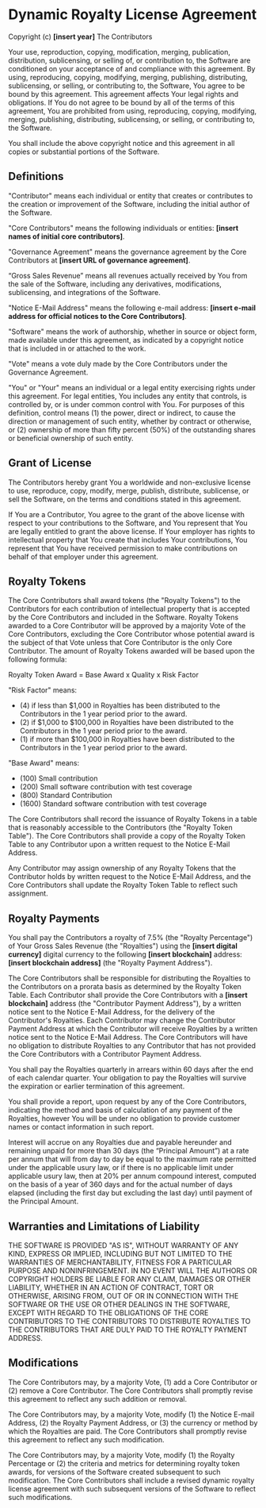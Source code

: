 # Dynamic Royalty License Agreement

Copyright (c) **[insert year]** The Contributors

Your use, reproduction, copying, modification, merging, publication, distribution, sublicensing, or selling of, or contribution to, the Software are conditioned on your acceptance of and compliance with this agreement. By using, reproducing, copying, modifying, merging, publishing, distributing, sublicensing, or selling, or contributing to, the Software, You agree to be bound by this agreement. This agreement affects Your legal rights and obligations. If You do not agree to be bound by all of the terms of this agreement, You are prohibited from using, reproducing, copying, modifying, merging, publishing, distributing, sublicensing, or selling, or contributing to, the Software.

You shall include the above copyright notice and this agreement in all copies or substantial portions of the Software.

## Definitions

"Contributor" means each individual or entity that creates or contributes to the creation or improvement of the Software, including the initial author of the Software.

"Core Contributors" means the following individuals or entities: **[insert names of initial core contributors]**.

"Governance Agreement" means the governance agreement by the Core Contributors at **[insert URL of governance agreement]**.

“Gross Sales Revenue” means all revenues actually received by You from the sale of the Software, including any derivatives, modifications, sublicensing, and integrations of the Software.

"Notice E-Mail Address" means the following e-mail address: **[insert e-mail address for official notices to the Core Contributors]**.

"Software" means the work of authorship, whether in source or object form, made available under this agreement, as indicated by a copyright notice that is included in or attached to the work.

"Vote" means a vote duly made by the Core Contributors under the Governance Agreement.

"You" or "Your" means an individual or a legal entity exercising rights under this agreement. For legal entities, You includes any entity that controls, is controlled by, or is under common control with You. For purposes of this definition, control means (1) the power, direct or indirect, to cause the direction or management of such entity, whether by contract or otherwise, or (2) ownership of more than fifty percent (50%) of the outstanding shares or beneficial ownership of such entity.

## Grant of License

The Contributors hereby grant You a worldwide and non-exclusive license to use, reproduce, copy, modify, merge, publish, distribute, sublicense, or sell the Software, on the terms and conditions stated in this agreement.

If You are a Contributor, You agree to the grant of the above license with respect to your contributions to the Software, and You represent that You are legally entitled to grant the above license. If Your employer has rights to intellectual property that You create that includes Your contributions, You represent that You have received permission to make contributions on behalf of that employer under this agreement.

## Royalty Tokens

The Core Contributors shall award tokens (the "Royalty Tokens") to the Contributors for each contribution of intellectual property that is accepted by the Core Contributors and included in the Software. Royalty Tokens awarded to a Core Contributor will be approved by a majority Vote of the Core Contributors, excluding the Core Contributor whose potential award is the subject of that Vote unless that Core Contributor is the only Core Contributor. The amount of Royalty Tokens awarded will be based upon the following formula:

Royalty Token Award = Base Award x Quality x Risk Factor

"Risk Factor" means:

- (4) if less than $1,000 in Royalties has been distributed to the Contributors in the 1 year period prior to the award.
- (2) if $1,000 to $100,000 in Royalties have been distributed to the Contributors in the 1 year period prior to the award.
- (1) if more than $100,000 in Royalties have been distributed to the Contributors in the 1 year period prior to the award.

"Base Award" means:

- (100) Small contribution
- (200) Small software contribution with test coverage
- (800) Standard Contribution
- (1600) Standard software contribution with test coverage

The Core Contributors shall record the issuance of Royalty Tokens in a table that is reasonably accessible to the Contributors (the "Royalty Token Table"). The Core Contributors shall provide a copy of the Royalty Token Table to any Contributor upon a written request to the Notice E-Mail Address.

Any Contributor may assign ownership of any Royalty Tokens that the Contributor holds by written request to the Notice E-Mail Address, and the Core Contributors shall update the Royalty Token Table to reflect such assignment.

## Royalty Payments

You shall pay the Contributors a royalty of 7.5% (the "Royalty Percentage") of Your Gross Sales Revenue (the "Royalties") using the **[insert digital currency]** digital currency to the following **[insert blockchain]** address: **[insert blockchain address]** (the "Royalty Payment Address").

The Core Contributors shall be responsible for distributing the Royalties to the Contributors on a prorata basis as determined by the Royalty Token Table. Each Contributor shall provide the Core Contributors with a **[insert blockchain]** address (the "Contributor Payment Address"), by a written notice sent to the Notice E-Mail Address, for the delivery of the Contributor's Royalties. Each Contributor may change the Contributor Payment Address at which the Contributor will receive Royalties by a written notice sent to the Notice E-Mail Address. The Core Contributors will have no obligation to distribute Royalties to any Contributor that has not provided the Core Contributors with a Contributor Payment Address.

You shall pay the Royalties quarterly in arrears within 60 days after the end of each calendar quarter. Your obligation to pay the Royalties will survive the expiration or earlier termination of this agreement.

You shall provide a report, upon request by any of the Core Contributors, indicating the method and basis of calculation of any payment of the Royalties, however You will be under no obligation to provide customer names or contact information in such report.

Interest will accrue on any Royalties due and payable hereunder and remaining unpaid for more than 30 days (the “Principal Amount”) at a rate per annum that will from day to day be equal to the maximum rate permitted under the applicable usury law, or if there is no applicable limit under applicable usury law, then at 20% per annum compound interest, computed on the basis of a year of 360 days and for the actual number of days elapsed (including the first day but excluding the last day) until payment of the Principal Amount.

## Warranties and Limitations of Liability

THE SOFTWARE IS PROVIDED "AS IS", WITHOUT WARRANTY OF ANY KIND, EXPRESS OR IMPLIED, INCLUDING BUT NOT LIMITED TO THE WARRANTIES OF MERCHANTABILITY, FITNESS FOR A PARTICULAR PURPOSE AND NONINFRINGEMENT. IN NO EVENT WILL THE AUTHORS OR COPYRIGHT HOLDERS BE LIABLE FOR ANY CLAIM, DAMAGES OR OTHER LIABILITY, WHETHER IN AN ACTION OF CONTRACT, TORT OR OTHERWISE, ARISING FROM, OUT OF OR IN CONNECTION WITH THE SOFTWARE OR THE USE OR OTHER DEALINGS IN THE SOFTWARE, EXCEPT WITH REGARD TO THE OBLIGATIONS OF THE CORE CONTRIBUTORS TO THE CONTRIBUTORS TO DISTRIBUTE ROYALTIES TO THE CONTRIBUTORS THAT ARE DULY PAID TO THE ROYALTY PAYMENT ADDRESS.

## Modifications

The Core Contributors may, by a majority Vote, (1) add a Core Contributor or (2) remove a Core Contributor. The Core Contributors shall promptly revise this agreement to reflect any such addition or removal.

The Core Contributors may, by a majority Vote, modify (1) the Notice E-mail Address, (2) the Royalty Payment Address, or (3) the currency or method by which the Royalties are paid. The Core Contributors shall promptly revise this agreement to reflect any such modification.

The Core Contributors may, by a majority Vote, modify (1) the Royalty Percentage or (2) the criteria and metrics for determining royalty token awards, for versions of the Software created subsequent to such modification. The Core Contributors shall include a revised dynamic royalty license agreement with such subsequent versions of the Software to reflect such modifications.
